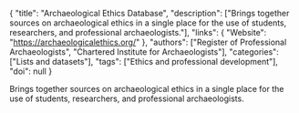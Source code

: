 {
  "title": "Archaeological Ethics Database",
  "description": ["Brings together sources on archaeological ethics in a single place for the use of students, researchers, and professional archaeologists."],
  "links": {
    "Website": "https://archaeologicalethics.org/"
  },
  "authors": ["Register of Professional Archaeologists", "Chartered Institute for Archaeologists"],
  "categories": ["Lists and datasets"],
  "tags": ["Ethics and professional development"],
  "doi": null
}

<!-- Generated by csv2md.R – do not edit by hand -->

Brings together sources on archaeological ethics in a single place for the use of students, researchers, and professional archaeologists.